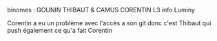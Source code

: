 binomes : GOUNIN THIBAUT & CAMUS CORENTIN
L3 info Luminy 

Corentin a eu un problème avec l'accès a son git donc c'est Thibaut qui push également ce qu'a fait Corentin